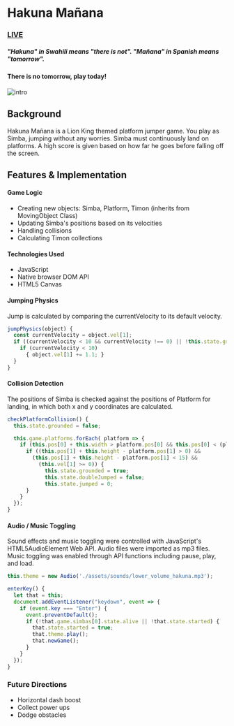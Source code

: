# Hakuna Mañana
### [LIVE](https://www.terrancexin.com/hakuna_manana/)

##### "Hakuna" in Swahili means "there is not". "Mañana" in Spanish means "tomorrow".
#### There is no tomorrow, play today!

![intro](./assets/images/simba.gif)

## Background
Hakuna Mañana is a Lion King themed platform jumper game. You play as Simba, jumping without any worries.
Simba must continuously land on platforms. A high score is given based on how far he goes before falling off the screen.

## Features & Implementation
#### Game Logic
* Creating new objects: Simba, Platform, Timon (inherits from MovingObject Class)
* Updating Simba's positions based on its velocities
* Handling collisions
* Calculating Timon collections

#### Technologies Used
* JavaScript
* Native browser DOM API
* HTML5 Canvas

#### Jumping Physics
Jump is calculated by comparing the currentVelocity to its default velocity.
```js
jumpPhysics(object) {
  const currentVelocity = object.vel[1];
  if ((currentVelocity < 10 && currentVelocity !== 0) || !this.state.grounded){
    if (currentVelocity < 10)
      { object.vel[1] += 1.1; }
  }
}
```

#### Collision Detection
The positions of Simba is checked against the positions of Platform for landing, in which both x and y coordinates are calculated.

```js
checkPlatformCollision() {
  this.state.grounded = false;

  this.game.platforms.forEach( platform => {
    if (this.pos[0] + this.width > platform.pos[0] && this.pos[0] < (platform.pos[0] + platform.width + 15)) {
      if ((this.pos[1] + this.height - platform.pos[1] > 0) &&
        (this.pos[1] + this.height - platform.pos[1] < 15) &&
          (this.vel[1] >= 0)) {
            this.state.grounded = true;
            this.state.doubleJumped = false;
            this.state.jumped = 0;
      }
    }
  });
}
```
#### Audio / Music Toggling
Sound effects and music toggling were controlled with JavaScript's HTML5AudioElement Web API. Audio files were imported as mp3 files. Music toggling was enabled through API functions including pause, play, and load.
```js
this.theme = new Audio('./assets/sounds/lower_volume_hakuna.mp3');

enterKey() {
  let that = this;
  document.addEventListener("keydown", event => {
    if (event.key === "Enter") {
      event.preventDefault();
      if (!that.game.simbas[0].state.alive || !that.state.started) {
        that.state.started = true;
        that.theme.play();
        that.newGame();
      }
    }
  });
}
```

### Future Directions
* Horizontal dash boost
* Collect power ups
* Dodge obstacles
